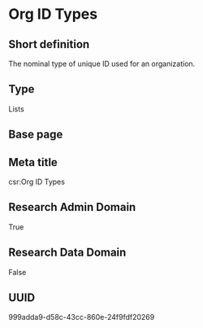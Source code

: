 # Org ID Types
## Short definition
The nominal type of unique ID used for an organization.
## Type
Lists
## Base page
[](../Objects/.md)
## Meta title
csr:Org ID Types
## Research Admin Domain
True
## Research Data Domain
False
## UUID
999adda9-d58c-43cc-860e-24f9fdf20269
